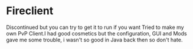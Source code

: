 # Fireclient
Discontinued but you can try to get it to run if you want
Tried to make my own PvP Client.I had good cosmetics but the configuration, GUI and Mods gave me some trouble, i wasn't so good in Java back then so don't hate.
